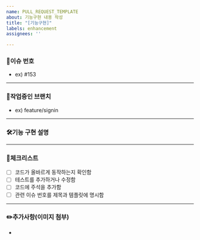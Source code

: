 ```yaml
---
name: PULL_REQUEST_TEMPLATE
about: 기능구현 내용 작성
title: "[기능구현]"
labels: enhancement
assignees: ''

---
```


### 🌈이슈 번호
- ex) #153

---

### 🌿작업중인 브랜치
- ex) feature/signin

---

### 🛠기능 구현 설명

---

### 📑체크리스트
- [ ] 코드가 올바르게 동작하는지 확인함
- [ ] 테스트를 추가하거나 수정함
- [ ] 코드에 주석을 추가함
- [ ] 관련 이슈 번호를 제목과 템플릿에 명시함

---

### ✏️추가사항(이미지 첨부)
-
